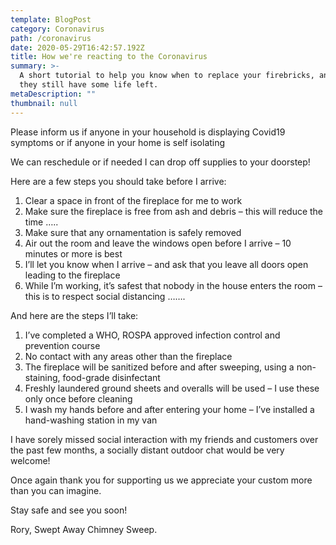 ```yaml
---
template: BlogPost
category: Coronavirus
path: /coronavirus
date: 2020-05-29T16:42:57.192Z
title: How we're reacting to the Coronavirus
summary: >-
  A short tutorial to help you know when to replace your firebricks, and when
  they still have some life left.
metaDescription: ""
thumbnail: null
---
```


Please inform us if anyone in your household is displaying Covid19 symptoms or if anyone in your home is self isolating

We can reschedule or if needed I can drop off supplies to your doorstep!  

Here are a few steps you should take before I arrive:

1. Clear a space in front of the fireplace for me to work
2. Make sure the fireplace is free from ash and debris – this will reduce the time …..
3. Make sure that any ornamentation is safely removed
4. Air out the room and leave the windows open before I arrive – 10 minutes or more is best
5. I’ll let you know when I arrive – and ask that you leave all doors open leading to the fireplace
6. While I’m working, it’s safest that nobody in the house enters the room – this is to respect social distancing …….

And here are the steps I’ll take:

1. I’ve completed a WHO, ROSPA approved infection control and prevention course
2. No contact with any areas other than the fireplace
3. The fireplace will be sanitized before and after sweeping, using a non-staining, food-grade disinfectant 
4. Freshly laundered ground sheets and overalls will be used – I use these only once before cleaning
5. I wash my hands before and after entering your home – I’ve installed a hand-washing station in my van

I have sorely missed social interaction with my friends and customers over the past few months, a socially distant outdoor chat would be very welcome!

Once again thank you for supporting us we appreciate your custom more than you can imagine.

Stay safe and see you soon!

Rory,
Swept Away Chimney Sweep.